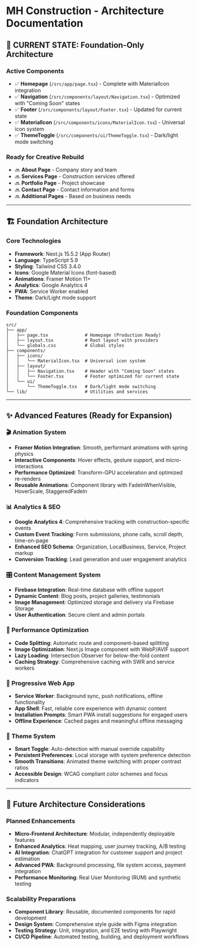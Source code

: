 # MH Construction - Architecture Documentation

## 🎯 **CURRENT STATE: Foundation-Only Architecture**

### **Active Components**

- ✅ **Homepage** (`/src/app/page.tsx`) - Complete with MaterialIcon integration
- ✅ **Navigation** (`/src/components/layout/Navigation.tsx`) - Optimized with "Coming Soon" states
- ✅ **Footer** (`/src/components/layout/Footer.tsx`) - Updated for current state
- ✅ **MaterialIcon** (`/src/components/icons/MaterialIcon.tsx`) - Universal icon system
- ✅ **ThemeToggle** (`/src/components/ui/ThemeToggle.tsx`) - Dark/light mode switching

### **Ready for Creative Rebuild**

- 🔜 **About Page** - Company story and team
- 🔜 **Services Page** - Construction services offered
- 🔜 **Portfolio Page** - Project showcase
- 🔜 **Contact Page** - Contact information and forms
- 🔜 **Additional Pages** - Based on business needs

---

## 🏗️ **Foundation Architecture**

### **Core Technologies**

- **Framework**: Next.js 15.5.2 (App Router)
- **Language**: TypeScript 5.9
- **Styling**: Tailwind CSS 3.4.0
- **Icons**: Google Material Icons (font-based)
- **Animations**: Framer Motion 11+
- **Analytics**: Google Analytics 4
- **PWA**: Service Worker enabled
- **Theme**: Dark/Light mode support

### **Foundation Components**

```text
src/
├── app/
│   ├── page.tsx              # Homepage (Production Ready)
│   ├── layout.tsx            # Root layout with providers
│   └── globals.css           # Global styles
├── components/
│   ├── icons/
│   │   └── MaterialIcon.tsx  # Universal icon system
│   ├── layout/
│   │   ├── Navigation.tsx    # Header with "Coming Soon" states
│   │   └── Footer.tsx        # Footer optimized for current state
│   └── ui/
│       └── ThemeToggle.tsx   # Dark/light mode switching
└── lib/                      # Utilities and services
```

---

## ✨ **Advanced Features (Ready for Expansion)**

### 🎬 **Animation System**

- **Framer Motion Integration**: Smooth, performant animations with spring physics
- **Interactive Components**: Hover effects, gesture support, and micro-interactions
- **Performance Optimized**: Transform-GPU acceleration and optimized re-renders
- **Reusable Animations**: Component library with FadeInWhenVisible, HoverScale, StaggeredFadeIn

### 📊 **Analytics & SEO**

- **Google Analytics 4**: Comprehensive tracking with construction-specific events
- **Custom Event Tracking**: Form submissions, phone calls, scroll depth, time-on-page
- **Enhanced SEO Schema**: Organization, LocalBusiness, Service, Project markup
- **Conversion Tracking**: Lead generation and user engagement analytics

### 🎛️ **Content Management System**

- **Firebase Integration**: Real-time database with offline support
- **Dynamic Content**: Blog posts, project galleries, testimonials
- **Image Management**: Optimized storage and delivery via Firebase Storage
- **User Authentication**: Secure client and admin portals

### 🔧 **Performance Optimization**

- **Code Splitting**: Automatic route and component-based splitting
- **Image Optimization**: Next.js Image component with WebP/AVIF support
- **Lazy Loading**: Intersection Observer for below-the-fold content
- **Caching Strategy**: Comprehensive caching with SWR and service workers

### 📱 **Progressive Web App**

- **Service Worker**: Background sync, push notifications, offline functionality
- **App Shell**: Fast, reliable core experience with dynamic content
- **Installation Prompts**: Smart PWA install suggestions for engaged users
- **Offline Experience**: Cached pages and meaningful offline messaging

### 🌙 **Theme System**

- **Smart Toggle**: Auto-detection with manual override capability
- **Persistent Preferences**: Local storage with system preference detection
- **Smooth Transitions**: Animated theme switching with proper contrast ratios
- **Accessible Design**: WCAG compliant color schemes and focus indicators

---

## 🔮 **Future Architecture Considerations**

### **Planned Enhancements**

- **Micro-Frontend Architecture**: Modular, independently deployable features
- **Enhanced Analytics**: Heat mapping, user journey tracking, A/B testing
- **AI Integration**: ChatGPT integration for customer support and project estimation
- **Advanced PWA**: Background processing, file system access, payment integration
- **Performance Monitoring**: Real User Monitoring (RUM) and synthetic testing

### **Scalability Preparations**

- **Component Library**: Reusable, documented components for rapid development
- **Design System**: Comprehensive style guide with Figma integration
- **Testing Strategy**: Unit, integration, and E2E testing with Playwright
- **CI/CD Pipeline**: Automated testing, building, and deployment workflows
